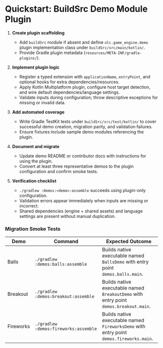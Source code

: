 # Quickstart: BuildSrc Demo Module Plugin

1. **Create plugin scaffolding**
    - Add `buildSrc` module if absent and define `olc.game_engine.demo` plugin implementation class under
      `buildSrc/src/main/kotlin/`.
    - Provide Gradle plugin metadata (`resources/META-INF/gradle-plugins/`).

2. **Implement plugin logic**
    - Register a typed extension with `applicationName`, `entryPoint`, and optional hooks for extra
      dependencies/resources.
    - Apply Kotlin Multiplatform plugin, configure host target detection, and wire default dependencies/language
      settings.
    - Validate inputs during configuration; throw descriptive exceptions for missing or invalid data.

3. **Add automated coverage**
    - Write Gradle TestKit tests under `buildSrc/src/test/kotlin/` to cover successful demo creation, migration parity,
      and validation failures.
    - Ensure fixtures include sample demo modules referencing the plugin.

4. **Document and migrate**
    - Update demo README or contributor docs with instructions for using the plugin.
    - Convert at least three representative demos to the plugin configuration and confirm smoke tests.

5. **Verification checklist**
    - `./gradlew :demos:<demo>:assemble` succeeds using plugin-only configuration.
    - Validation errors appear immediately when inputs are missing or incorrect.
    - Shared dependencies (engine + shared assets) and language settings are present without manual duplication.

### Migration Smoke Tests

| Demo      | Command                               | Expected Outcome                                                                        |
|-----------|---------------------------------------|-----------------------------------------------------------------------------------------|
| Balls     | `./gradlew :demos:balls:assemble`     | Builds native executable named `BallsDemo` with entry point `demos.balls.main`.         |
| Breakout  | `./gradlew :demos:breakout:assemble`  | Builds native executable named `BreakoutDemo` with entry point `demos.breakout.main`.   |
| Fireworks | `./gradlew :demos:fireworks:assemble` | Builds native executable named `FireworksDemo` with entry point `demos.fireworks.main`. |
